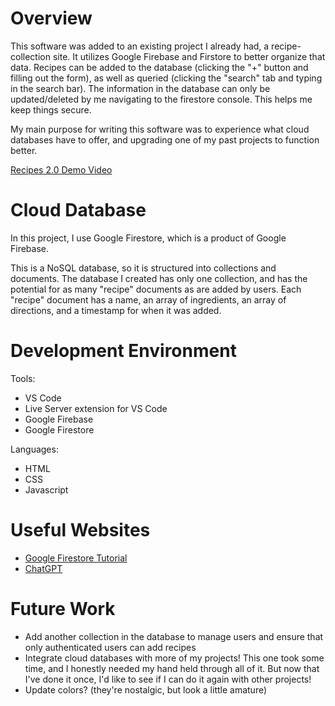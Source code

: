 # Overview

This software was added to an existing project I already had, a recipe-collection site. It utilizes Google Firebase and Firstore to better organize that data. Recipes can be added to the database (clicking the "+" button and filling out the form), as well as queried (clicking the "search" tab and typing in the search bar). The information in the database can only be updated/deleted by me navigating to the firestore console. This helps me keep things secure. 

My main purpose for writing this software was to experience what cloud databases have to offer, and upgrading one of my past projects to function better. 

[Recipes 2.0 Demo Video](https://youtu.be/ZR7YtqdLkRM)

# Cloud Database

In this project, I use Google Firestore, which is a product of Google Firebase.

This is a NoSQL database, so it is structured into collections and documents. The database I created has only one collection, and has the potential for as many "recipe" documents as are added by users. Each "recipe" document has a name, an array of ingredients, an array of directions, and a timestamp for when it was added.

# Development Environment

Tools:
* VS Code
* Live Server extension for VS Code
* Google Firebase
* Google Firestore

Languages:
* HTML
* CSS
* Javascript

# Useful Websites

- [Google Firestore Tutorial](https://firebase.google.com/docs/firestore/quickstart)
- [ChatGPT](https://chatgpt.com)

# Future Work

- Add another collection in the database to manage users and ensure that only authenticated users can add recipes
- Integrate cloud databases with more of my projects! This one took some time, and I honestly needed my hand held through all of it. But now that I've done it once, I'd like to see if I can do it again with other projects!
- Update colors? (they're nostalgic, but look a little amature)
